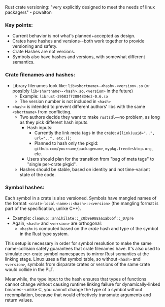 Rust crate versioning: "very explicitly designed to meet the needs of linux packagers" - pcwalton

### Key points:
* Current behavior is not what's planned+accepted as design.
* Crates have hashes and versions--both work together to provide versioning and safety.
* Crate Hashes are not versions.
* Symbols also have hashes and versions, with somewhat different semantics.

### Crate filenames and hashes:
* Library filenames look like: `lib<shortname>-<hash>-<version>.so` (or possibly `lib<shortname>-<hash>.so.<version>` in the future)
    * Example: `librust-39583f72884834e3-0.6.so`
    * The version number is not included in `<hash>`
* `<hash>` is intended to prevent different authors' libs with the same `<shortname>` from conflicting.
    * Two authors decide they want to make `rustsdl`&mdash;no problem, as long as they pick different hash inputs.
        * Hash inputs:
            * Currently the link meta tags in the crate: `#[link(uuid="..", url="..", etc.)]`;
            * Planned to hash only the pkgid: `github.com/yourname/packagename`, `mypkg.freedesktop.org`, etc.
        * Users should plan for the transition from "bag of meta tags" to "single per-crate pkgid".
    * Hashes should be stable, based on identity and not time-variant state of the code.

### Symbol hashes:
Each symbol in a crate is also versioned. Symbols have mangled names of the format: `<crate-local-name>::<hash>::<version>` (the mangling format is part of the specification, unlike C++).
* Example: `cleanup::annihilate::_c0b9e988aa1ab6bf::_07pre`
* Again, `<hash>` and `<version>` are orthogonal:
    * `<hash>` is computed based on the *crate* hash and type of the symbol in the Rust type system.

This setup is necessary in order for symbol resolution to make the same name-collision safety guarantees that crate filenames have. It's also used to simulate per-crate symbol namespaces to mirror Rust semantics at the linking stage. Linux uses a flat symbol table, so without `<hash>` and `<version>`, symbols from disparate crates or versions of the same crate would collide in the PLT.

Meanwhile, the type input to the hash ensures that types of functions cannot change without causing runtime linking failure for dynamically-linked binaries--unlike C, you cannot change the type of a symbol without recompilation, because that would effectively transmute arguments and return values.